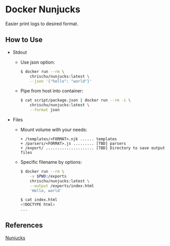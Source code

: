# Docker Nunjucks

Easier print logs to desired format.

## How to Use

* Stdout

  * Use json option:

    ```bash
    $ docker run --rm \
        chrischu/nunjucks:latest \
        --json '{"hello": "world"}'
    ```

  * Pipe from host into container:

    ```bash
    $ cat script/package.json | docker run --rm -i \
        chrischu/nunjucks:latest \
        --format json
    ```

* Files

  * Mount volume with your needs:

    ```
    + /templates/<FORMAT>.njk ...... templates
    + /parsers/<FORMAT>.js ......... [TBD] parsers
    + /export/ ..................... [TBD] Directory to save output files
    ```

  * Specific filename by options:

    ```bash
    $ docker run --rm \
        -v $PWD:/exports
        chrischu/nunjucks:latest \
        --output /exports/index.html
        'Hello, world'

    $ cat index.html
    <!DOCTYPE html>
    ...
    ```

## References

[Nunjucks](https://mozilla.github.io/nunjucks/)

